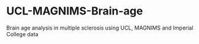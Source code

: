 # UCL-MAGNIMS-Brain-age
Brain age analysis in multiple sclerosis using UCL, MAGNIMS and Imperial College data
